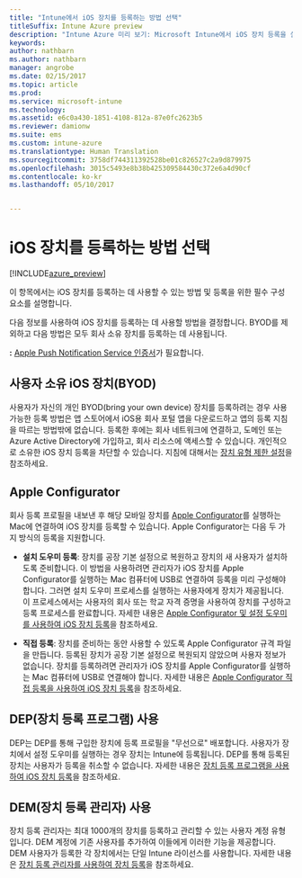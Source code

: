 ```yaml
---
title: "Intune에서 iOS 장치를 등록하는 방법 선택"
titleSuffix: Intune Azure preview
description: "Intune Azure 미리 보기: Microsoft Intune에서 iOS 장치 등록을 설정하는 방법을 알아봅니다."
keywords: 
author: nathbarn
ms.author: nathbarn
manager: angrobe
ms.date: 02/15/2017
ms.topic: article
ms.prod: 
ms.service: microsoft-intune
ms.technology: 
ms.assetid: e6c0a430-1851-4108-812a-87e0fc2623b5
ms.reviewer: damionw
ms.suite: ems
ms.custom: intune-azure
ms.translationtype: Human Translation
ms.sourcegitcommit: 3758df744311392528be01c826527c2a9d879975
ms.openlocfilehash: 3015c5493e8b38b425309584430c372e6a4d90cf
ms.contentlocale: ko-kr
ms.lasthandoff: 05/10/2017


---
```


# <a name="choose-how-to-enroll-ios-devices"></a>iOS 장치를 등록하는 방법 선택

[!INCLUDE[azure_preview](../includes/azure_preview.md)]

이 항목에서는 iOS 장치를 등록하는 데 사용할 수 있는 방법 및 등록을 위한 필수 구성 요소를 설명합니다.

다음 정보를 사용하여 iOS 장치를 등록하는 데 사용할 방법을 결정합니다. BYOD를 제외하고 다음 방법은 모두 회사 소유 장치를 등록하는 데 사용됩니다.

**:** [Apple Push Notification Service 인증서](get-an-apple-mdm-push-certificate.md)가 필요합니다.

## <a name="user-owned-ios-devices-byod"></a>사용자 소유 iOS 장치(BYOD)

사용자가 자신의 개인 BYOD(bring your own device) 장치를 등록하려는 경우 사용 가능한 등록 방법은 앱 스토어에서 iOS용 회사 포털 앱을 다운로드하고 앱의 등록 지침을 따르는 방법밖에 없습니다. 등록한 후에는 회사 네트워크에 연결하고, 도메인 또는 Azure Active Directory에 가입하고, 회사 리소스에 액세스할 수 있습니다. 개인적으로 소유한 iOS 장치 등록을 차단할 수 있습니다. 지침에 대해서는 [장치 유형 제한 설정](set-enrollment-restrictions.md#set-device-type-restrictions)을 참조하세요.

## <a name="apple-configurator"></a>Apple Configurator

회사 등록 프로필을 내보낸 후 해당 모바일 장치를 [Apple Configurator](http://go.microsoft.com/fwlink/?LinkId=518017)를 실행하는 Mac에 연결하여 iOS 장치를 등록할 수 있습니다. Apple Configurator는 다음 두 가지 방식의 등록을 지원합니다.

- **설치 도우미 등록**: 장치를 공장 기본 설정으로 복원하고 장치의 새 사용자가 설치하도록 준비합니다. 이 방법을 사용하려면 관리자가 iOS 장치를 Apple Configurator를 실행하는 Mac 컴퓨터에 USB로 연결하여 등록을 미리 구성해야 합니다. 그러면 설치 도우미 프로세스를 실행하는 사용자에게 장치가 제공됩니다. 이 프로세스에서는 사용자의 회사 또는 학교 자격 증명을 사용하여 장치를 구성하고 등록 프로세스를 완료합니다. 자세한 내용은 [Apple Configurator 및 설정 도우미를 사용하여 iOS 장치 등록](enroll-ios-devices-with-apple-configurator-and-setup-assistant.md)을 참조하세요.

- **직접 등록**: 장치를 준비하는 동안 사용할 수 있도록 Apple Configurator 규격 파일을 만듭니다. 등록된 장치가 공장 기본 설정으로 복원되지 않았으며 사용자 정보가 없습니다. 장치를 등록하려면 관리자가 iOS 장치를 Apple Configurator를 실행하는 Mac 컴퓨터에 USB로 연결해야 합니다. 자세한 내용은 [Apple Configurator 직접 등록을 사용하여 iOS 장치 등록](enroll-ios-devices-with-apple-configurator-and-direct-enrollment.md)을 참조하세요.

## <a name="use-the-device-enrollment-program-dep"></a>DEP(장치 등록 프로그램) 사용

DEP는 DEP를 통해 구입한 장치에 등록 프로필을 "무선으로" 배포합니다. 사용자가 장치에서 설정 도우미를 실행하는 경우 장치는 Intune에 등록됩니다. DEP를 통해 등록된 장치는 사용자가 등록을 취소할 수 없습니다. 자세한 내용은 [장치 등록 프로그램을 사용하여 iOS 장치 등록](enroll-ios-devices-using-device-enrollment-program.md)을 참조하세요.

## <a name="use-the-device-enrollment-manager-dem"></a>DEM(장치 등록 관리자) 사용
장치 등록 관리자는 최대 1000개의 장치를 등록하고 관리할 수 있는 사용자 계정 유형입니다. DEM 계정에 기존 사용자를 추가하여 이들에게 이러한 기능을 제공합니다. DEM 사용자가 등록한 각 장치에서는 단일 Intune 라이선스를 사용합니다. 자세한 내용은 [장치 등록 관리자를 사용하여 장치 등록](enroll-devices-using-device-enrollment-manager.md)을 참조하세요.

